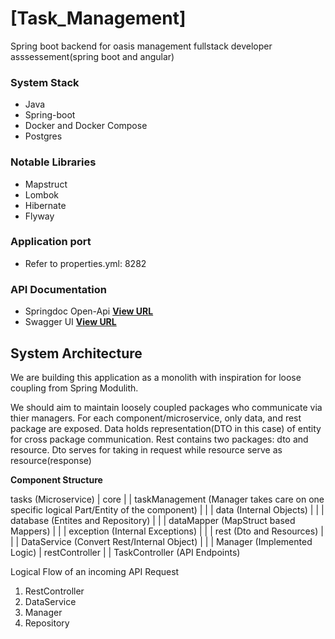 # [Task_Management]

Spring boot backend for oasis management fullstack developer asssessement(spring boot and angular) 

### System Stack
- Java
- Spring-boot
- Docker and Docker Compose
- Postgres

### Notable Libraries
- Mapstruct
- Lombok
- Hibernate
- Flyway

### Application port
- Refer to properties.yml: 8282

### API Documentation
- Springdoc Open-Api **[View URL](http://localhost:8282/finspeed-api-docs)**
- Swagger UI **[View URL](http://localhost:8282/swagger-ui/index.html)**

## System Architecture
We are building this application as a monolith with inspiration for loose coupling from Spring Modulith.

We should aim to maintain loosely coupled packages who communicate via thier managers. For each component/microservice, only data, and rest package are exposed. 
Data holds representation(DTO in this case) of entity for cross package communication. Rest contains two packages: dto and resource. Dto serves for taking in request while resource serve as resource(response)


**Component Structure**

tasks (Microservice)
| core
| | taskManagement (Manager takes care on one specific logical Part/Entity of the component)
| | | data (Internal Objects)
| | | database (Entites and Repository)
| | | dataMapper (MapStruct based Mappers)
| | | exception (Internal Exceptions)
| | | rest (Dto and Resources)
| | | DataService (Convert Rest/Internal Object)
| | | Manager (Implemented Logic)
| restController
| | TaskController (API Endpoints)

Logical Flow of an incoming API Request
1. RestController
2. DataService
3. Manager
4. Repository
 
